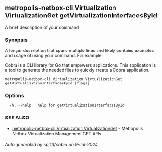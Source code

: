 ## metropolis-netbox-cli Virtualization VirtualizationGet getVirtualizationInterfacesById

A brief description of your command

### Synopsis

A longer description that spans multiple lines and likely contains examples
and usage of using your command. For example:

Cobra is a CLI library for Go that empowers applications.
This application is a tool to generate the needed files
to quickly create a Cobra application.

```
metropolis-netbox-cli Virtualization VirtualizationGet getVirtualizationInterfacesById [flags]
```

### Options

```
  -h, --help   help for getVirtualizationInterfacesById
```

### SEE ALSO

* [metropolis-netbox-cli Virtualization VirtualizationGet]()	 - Metropolis Netbox Virtualization Management GET APIs.

###### Auto generated by spf13/cobra on 9-Jul-2024

